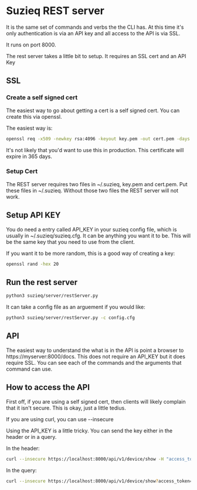 # Suzieq REST server

It is the same set of commands and verbs the the CLI has. At this time it's only authentication
is via an API key and all access to the API is via SSL.

It runs on port 8000.


The rest server takes a little bit to setup. It requires an SSL cert and an API Key

## SSL 

### Create a self signed cert

The easiest way to go about getting a cert is a self signed cert. You can create this
via openssl.

The easiest way is:

``` bash
openssl req -x509 -newkey rsa:4096 -keyout key.pem -out cert.pem -days 365 -nodes
```

It's not likely that you'd want to use this in production. This certificate will expire in 365 days.

### Setup Cert

The REST server requires two files in ~/.suzieq, key.pem and cert.pem. Put these files in ~/.suzieq. Without those two files the REST server will not work.

## Setup API KEY

You do need a entry called API_KEY in your suzieq config file, which is usually in ~/.suzieq/suzieq.cfg.
It can be anything you want it to be. This will be the same key that you need to use from the client.

If you want it to be more random, this is a good way of creating a key:

``` bash
openssl rand -hex 20
```

## Run the rest server

``` bash
python3 suzieq/server/restServer.py
```

It can take a config file as an arguement if you would like:

``` bash
python3 suzieq/server/restServer.py -c config.cfg
```

## API

The easiest way to understand the what is in the API is point a browser to https://myserver:8000/docs. This does not require an API_KEY but it does require SSL. You can see each of the commands and the arguments that
command can use.

## How to access the API

First off, if you are using a self signed cert, then clients will likely complain that it isn't secure.
This is okay, just a little tedius.

If you are using curl, you can use --insecure

Using the API_KEY is a little tricky. You can send the key either in the header or in a query.

In the header:

```bash
curl --insecure https://localhost:8000/api/v1/device/show -H "access_token: 68986cfafc9d5a2dc15b20e3e9f289eda2c79f40"
```

In the query:

```bash
curl --insecure https://localhost:8000/api/v1/device/show?access_token=68986cfafc9d5a2dc15b20e3e9f289eda2c79f40

```
